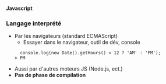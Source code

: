#### Javascript
### Langage interprété
* Par les navigateurs (standard ECMAScript)
  * Essayer dans le navigateur, outil de dév, console
  ```
    console.log(new Date().getHours() < 12 ? 'AM' : 'PM');
  > PM
  ```
* Aussi par d'autres moteurs JS (Node.js, ect.)
* **Pas de phase de compilation**



